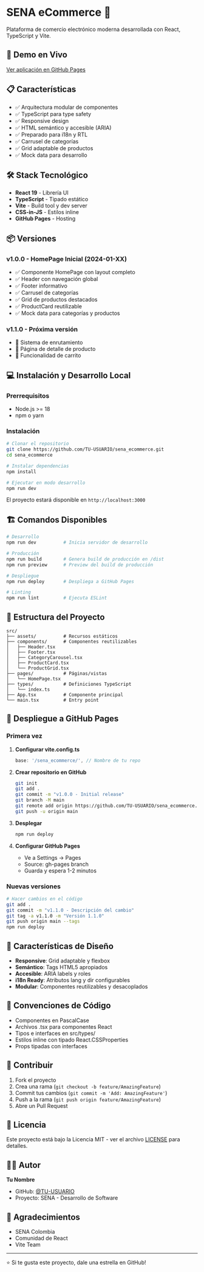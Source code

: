 # SENA eCommerce 🛒

Plataforma de comercio electrónico moderna desarrollada con React, TypeScript y Vite.

## 🚀 Demo en Vivo

[Ver aplicación en GitHub Pages](https://TU-USUARIO.github.io/sena_ecommerce)

## 📋 Características

- ✅ Arquitectura modular de componentes
- ✅ TypeScript para type safety
- ✅ Responsive design
- ✅ HTML semántico y accesible (ARIA)
- ✅ Preparado para i18n y RTL
- ✅ Carrusel de categorías
- ✅ Grid adaptable de productos
- ✅ Mock data para desarrollo

## 🛠️ Stack Tecnológico

- **React 19** - Librería UI
- **TypeScript** - Tipado estático
- **Vite** - Build tool y dev server
- **CSS-in-JS** - Estilos inline
- **GitHub Pages** - Hosting

## 📦 Versiones

### v1.0.0 - HomePage Inicial (2024-01-XX)

- ✅ Componente HomePage con layout completo
- ✅ Header con navegación global
- ✅ Footer informativo
- ✅ Carrusel de categorías
- ✅ Grid de productos destacados
- ✅ ProductCard reutilizable
- ✅ Mock data para categorías y productos

### v1.1.0 - Próxima versión

- 🔄 Sistema de enrutamiento
- 🔄 Página de detalle de producto
- 🔄 Funcionalidad de carrito

## 💻 Instalación y Desarrollo Local

### Prerrequisitos

- Node.js >= 18
- npm o yarn

### Instalación

```bash
# Clonar el repositorio
git clone https://github.com/TU-USUARIO/sena_ecommerce.git
cd sena_ecommerce

# Instalar dependencias
npm install

# Ejecutar en modo desarrollo
npm run dev
```

El proyecto estará disponible en `http://localhost:3000`

## 🏗️ Comandos Disponibles

```bash
# Desarrollo
npm run dev          # Inicia servidor de desarrollo

# Producción
npm run build        # Genera build de producción en /dist
npm run preview      # Preview del build de producción

# Despliegue
npm run deploy       # Despliega a GitHub Pages

# Linting
npm run lint         # Ejecuta ESLint
```

## 📁 Estructura del Proyecto

```
src/
├── assets/          # Recursos estáticos
├── components/      # Componentes reutilizables
│   ├── Header.tsx
│   ├── Footer.tsx
│   ├── CategoryCarousel.tsx
│   ├── ProductCard.tsx
│   └── ProductGrid.tsx
├── pages/           # Páginas/vistas
│   └── HomePage.tsx
├── types/           # Definiciones TypeScript
│   └── index.ts
├── App.tsx          # Componente principal
└── main.tsx         # Entry point
```

## 🚀 Despliegue a GitHub Pages

### Primera vez

1. **Configurar vite.config.ts**

   ```typescript
   base: '/sena_ecommerce/', // Nombre de tu repo
   ```

2. **Crear repositorio en GitHub**

   ```bash
   git init
   git add .
   git commit -m "v1.0.0 - Initial release"
   git branch -M main
   git remote add origin https://github.com/TU-USUARIO/sena_ecommerce.git
   git push -u origin main
   ```

3. **Desplegar**

   ```bash
   npm run deploy
   ```

4. **Configurar GitHub Pages**
   - Ve a Settings → Pages
   - Source: gh-pages branch
   - Guarda y espera 1-2 minutos

### Nuevas versiones

```bash
# Hacer cambios en el código
git add .
git commit -m "v1.1.0 - Descripción del cambio"
git tag -a v1.1.0 -m "Versión 1.1.0"
git push origin main --tags
npm run deploy
```

## 🎨 Características de Diseño

- **Responsive**: Grid adaptable y flexbox
- **Semántico**: Tags HTML5 apropiados
- **Accesible**: ARIA labels y roles
- **i18n Ready**: Atributos lang y dir configurables
- **Modular**: Componentes reutilizables y desacoplados

## 📝 Convenciones de Código

- Componentes en PascalCase
- Archivos .tsx para componentes React
- Tipos e interfaces en src/types/
- Estilos inline con tipado React.CSSProperties
- Props tipadas con interfaces

## 🤝 Contribuir

1. Fork el proyecto
2. Crea una rama (`git checkout -b feature/AmazingFeature`)
3. Commit tus cambios (`git commit -m 'Add: AmazingFeature'`)
4. Push a la rama (`git push origin feature/AmazingFeature`)
5. Abre un Pull Request

## 📄 Licencia

Este proyecto está bajo la Licencia MIT - ver el archivo [LICENSE](LICENSE) para detalles.

## 👨‍💻 Autor

**Tu Nombre**

- GitHub: [@TU-USUARIO](https://github.com/TU-USUARIO)
- Proyecto: SENA - Desarrollo de Software

## 🙏 Agradecimientos

- SENA Colombia
- Comunidad de React
- Vite Team

---

⭐️ Si te gusta este proyecto, dale una estrella en GitHub!

